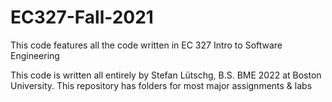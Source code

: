 # EC327-Fall-2021

This code features all the code written in EC 327 Intro to Software Engineering

This code is written all entirely by Stefan Lütschg, B.S. BME 2022 at Boston University.
This repository has folders for most major assignments & labs
